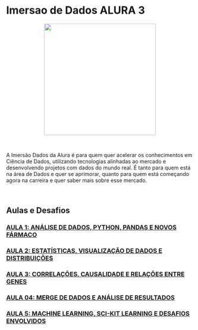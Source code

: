 # Imersao de Dados ALURA 3

<p align="center">
<img src="https://camo.githubusercontent.com/1c41257b2a5d69c6ff859393ab19fb2061d3e76798128083772ecce35c30978e/68747470733a2f2f7777772e616c7572612e636f6d2e62722f6173736574732f696d672f696d6572736f65732f696d657273616f2d6461646f732f6c6f676f2d6d657273616f2e313631363530313139372e737667" height=300 width=300>
</p>

<br>

A Imersão Dados da Alura é para quem quer acelerar os conhecimentos em Ciência de Dados, utilizando tecnologias alinhadas ao mercado e desenvolvendo projetos com dados do mundo real. É tanto para quem está na área de Dados e quer se aprimorar, quanto para quem está começando agora na carreira e quer saber mais sobre esse mercado.

<br>

## Aulas e Desafios
### [AULA 1: ANÁLISE DE DADOS, PYTHON, PANDAS E NOVOS FÁRMACO](https://github.com/LucasDatilioCarderelli/ImersaoDados3/blob/main/Aula_01.ipynb)

### [AULA 2: ESTATÍSTICAS, VISUALIZAÇÃO DE DADOS E DISTRIBUIÇÕES](https://github.com/LucasDatilioCarderelli/ImersaoDados3/blob/main/Aula02.ipynb)

### [AULA 3: CORRELAÇÕES, CAUSALIDADE E RELAÇÕES ENTRE GENES](https://github.com/LucasDatilioCarderelli/ImersaoDados3/blob/main/Aula_03.ipynb)

### [AULA 04: MERGE DE DADOS E ANÁLISE DE RESULTADOS](https://github.com/LucasDatilioCarderelli/ImersaoDados3/blob/main/Aula_04.ipynb)

### [AULA 5: MACHINE LEARNING, SCI-KIT LEARNING E DESAFIOS ENVOLVIDOS]()
